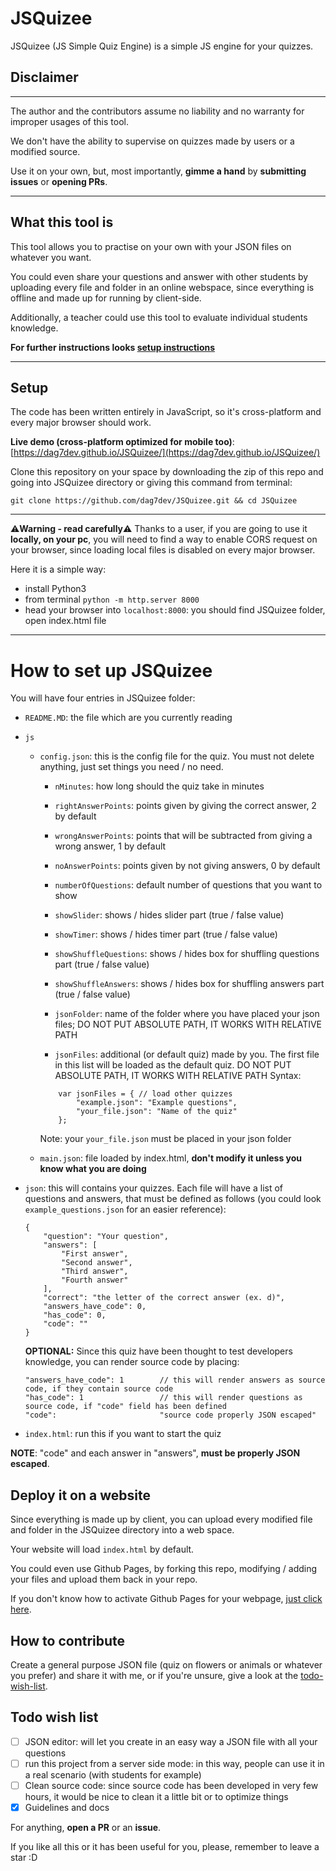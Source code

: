 # JSQuizee
JSQuizee (JS Simple Quiz Engine) is a simple JS engine for your quizzes.

## Disclaimer
---
The author and the contributors assume no liability and no warranty for improper usages of this tool.

We don't have the ability to supervise on quizzes made by users or a modified source.

Use it on your own, but, most importantly, **gimme a hand** by **submitting issues** or **opening PRs**. 

---
## What this tool is
This tool allows you to practise on your own with your JSON files on whatever you want.

You could even share your questions and answer with other students by uploading every file and folder in an online webspace, since everything is offline and made up for running by client-side.

Additionally, a teacher could use this tool to evaluate individual students knowledge.

**For further instructions looks [setup instructions](#setup)**

---

## Setup
The code has been written entirely in JavaScript, so it's cross-platform and every major browser should work. 

**Live demo (cross-platform optimized for mobile too)**: [https://dag7dev.github.io/JSQuizee/](https://dag7dev.github.io/JSQuizee/)

Clone this repository on your space by downloading the zip of this repo and going into JSQuizee directory or giving this command from terminal:
```
git clone https://github.com/dag7dev/JSQuizee.git && cd JSQuizee
```

---

⚠️**Warning - read carefully**⚠️
Thanks to a user, if you are going to use it **locally, on your pc**, you will need to find a way to enable CORS request on your browser, since loading local files is disabled on every major browser.

Here it is a simple way:
- install Python3
- from terminal `python -m http.server 8000`
- head your browser into `localhost:8000`: you should find JSQuizee folder, open index.html file

---

# How to set up JSQuizee
You will have four entries in JSQuizee folder:
- `README.MD`: the file which are you currently reading
- `js`
    - `config.json`: this is the config file for the quiz. You must not delete anything, just set things you need / no need.
        - `nMinutes`: how long should the quiz take in minutes
        - `rightAnswerPoints`: points given by giving the correct answer, 2 by default
        - `wrongAnswerPoints`: points that will be subtracted from giving a wrong answer, 1 by default
        - `noAnswerPoints`: points given by not giving answers, 0 by default
        - `numberOfQuestions`: default number of questions that you want to show

        - `showSlider`: shows / hides slider part (true / false value)
        - `showTimer`: shows / hides timer part (true / false value)
        - `showShuffleQuestions`: shows / hides box for shuffling questions part (true / false value)
        - `showShuffleAnswers`: shows / hides box for shuffling answers part (true / false value)

        - `jsonFolder`: name of the folder where you have placed your json files; DO NOT PUT ABSOLUTE PATH, IT WORKS WITH RELATIVE PATH
        - `jsonFiles`: additional (or default quiz) made by you. The first file in this list will be loaded as the default quiz. DO NOT PUT ABSOLUTE PATH, IT WORKS WITH RELATIVE PATH Syntax:
        ```
            var jsonFiles = { // load other quizzes
                "example.json": "Example questions",
                "your_file.json": "Name of the quiz"
            };
        ```
       
        Note: your `your_file.json` must be placed in your json folder

    - `main.json`: file loaded by index.html, __don't modify it unless you know what you are doing__
- `json`: this will contains your quizzes. Each file will have a list of questions and answers, that must be defined as follows (you could look `example_questions.json` for an easier reference):
    ```
    {
        "question": "Your question",
        "answers": [
            "First answer",
            "Second answer",
            "Third answer",
            "Fourth answer"
        ],
        "correct": "the letter of the correct answer (ex. d)",
        "answers_have_code": 0,
        "has_code": 0,
        "code": ""
    }
    ```
    
    **OPTIONAL:** Since this quiz have been thought to test developers knowledge, you can render source code by placing:
    ```
    "answers_have_code": 1        // this will render answers as source code, if they contain source code
    "has_code": 1                 // this will render questions as source code, if "code" field has been defined
    "code":                       "source code properly JSON escaped"
    ```

- `index.html`: run this if you want to start the quiz

**NOTE**: "code" and each answer in "answers", __must be properly JSON escaped__.

## Deploy it on a website
Since everything is made up by client, you can upload every modified file and folder in the JSQuizee directory into a web space.

Your website will load `index.html` by default. 

You could even use Github Pages, by forking this repo, modifying / adding your files and upload them back in your repo.

If you don't know how to activate Github Pages for your webpage, [just click here](https://guides.github.com/features/pages/).

## How to contribute
Create a general purpose JSON file (quiz on flowers or animals or whatever you prefer) and share it with me, or if you're unsure, give a look at the [todo-wish-list](#todo-wish-list).

## Todo wish list
- [ ] JSON editor: will let you create in an easy way a JSON file with all your questions
- [ ] run this project from a server side mode: in this way, people can use it in a real scenario (with students for example)
- [ ] Clean source code: since source code has been developed in very few hours, it would be nice to clean it a little bit or to optimize things
- [X] Guidelines and docs

For anything, **open a PR** or an **issue**.

If you like all this or it has been useful for you, please, remember to leave a star :D
